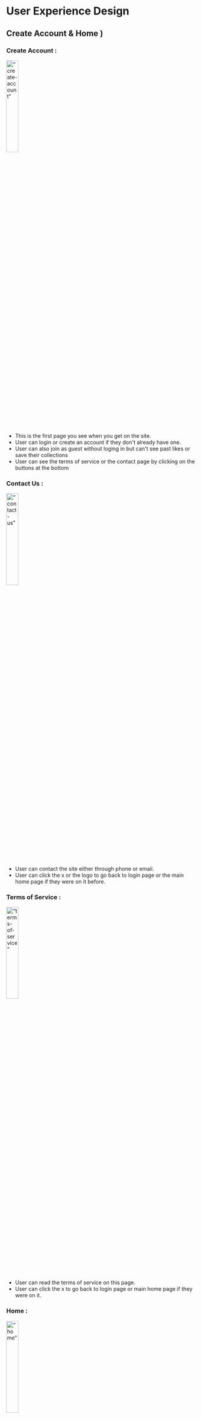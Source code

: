 # User Experience Design

<!-- This repository contains instructions and files for two assignments that together comprise the user experience design phase of a web app.

Replace the contents of this file with the completed assignments, as described in: -->

<!-- - [app map & wireframe instructions](instructions-0a-app-map-wireframes.md).
- [prototype instructions](instructions-0b-prototyping.md) -->


## **Create Account & Home )**

### Create Account :

<img src="./ux-design/0a-create-account.png" alt= “create-account” width="25%">

- This is the first page you see when you get on the site.
- User can login or create an account if they don't already have one.
- User can also join as guest without loging in but can't see past likes or save their collections
- User can see the terms of service or the contact page by clicking on the buttons at the bottom

### Contact Us :

<img src="./ux-design/0b-contact-us.png" alt= “contact-us” width="25%">

- User can contact the site either through phone or email.
- User can click the x or the logo to go back to login page or the main home page if they were on it before.

### Terms of Service :

<img src="./ux-design/0c-terms-of-service.png" alt= “terms-of-service” width="25%">

- User can read the terms of service on this page.
- User can click the x to go back to login page or main home page if they were on it.

###  Home :

<img src="./ux-design/0d-home.png" alt= “home” width="25%">

- This is the main home page where the user can view posts from other users or travel to other pages through the menu bar at the bottom.
- User can click on other user's profile and view their profile.
- User can use the search bar to find posts or profiles related to the searched words.
- User can click on the "Ask Highvintager" button to go to the discussion post page.
- User can like and comment on other user's posts similar to other social media apps.
- User can save posts to refer to them later.
- User can click the button in the bottom menu bar to toggle between different pages.

---

## **Outfit Collection & Post Comment )**

### Outfit Collection :

<img src="./ux-design/1a-outfit-collection.png" alt= “create-account” width="25%"> <br/>

- User can view collected posts of outfits posted by other users.
- User can filter the posts by style. For example, if one clicks on "Streetwear", posts related to "Streetwear" should be displayed.
- User can click image to view the entire post.
- User can click the button in the bottom menu bar to toggle between different pages.

### View Post :

<img src="./ux-design/1b-view-post.png" alt= “create-account” width="25%"> <br/>

- User can view, leave heart, comment, or save other's posts.
- User can exit the page by clicking the top-left "X" button.

### Comment Section :

<img src="./ux-design/1c-comment-section.png" alt= “create-account” width="25%"> <br/>

- Displays comments posted under a specific post.
- User can reply to the post itself or the comment by clicking "Post Comment" or "Comment" button respectively.
- User can leave heart to comments.
- User can exit the page by clicking the top-left "X" button.

### Post Comment (Overlay) :

<img src="./ux-design/1d-post-comment-overlay.png" alt= “create-account” width="25%"> <br/>

- Appears when user clicks on "Post Comment" button in the Comment Section.
- User can type one's comment and click "Post" button to engage in other's post.
- User can exit the page by clicking the top-left "X" button.

---

## **Share Outfit )**

### Share outfit :


<img src="./ux-design/2a-share-outfit.png" alt= “share-outfit” width="25%"> <br/>

- Displayed when user decides to create a post to appear on feed
- User can choose to select video(s) and photo(s)
- User presses "Style", which takes them to the Choose Style page
- User presses "Add Location" which takes them to the Add Location Page
- User can type a caption to be published
- Pressing "Post" will publish the outfit onto their feed and onto their profile
- Pressing "x" will exit the Share Outfit page

### Choose style :

<img src="./ux-design/2b-choose-style.png" alt= “choose-style” width="25%"> <br/>

- Displayed when User chooses to select a style that best describes the outit on the Share Outfit Page
- User can search for an existing style to choose from list, or choose from a list of all styles
- Published alongside the image(s) chosen by the User

### Choose location :

<img src="./ux-design/2c-search-location.png" alt= “choose-location” width="25%"> <br/>

- Displayed when User chooses to select a location on the Share Outfit Page
- User can search from saved location or from current location (using the Arrow on the upper right-hand corner)
- User can also choose to add a store
- Pressing "x" will take the user back to the previous page (Share Outfit)
- Published alongside the image(s) chosen by the User

### Add Location (Overlay) :

<img src="./ux-design/2d-add-location-overlay.png" alt= “add-location-overlay” width="25%"> <br/>

- Displayed as an overlay when User chooses to add a location on the Choose Location Page
- User inputs store name, address, open hours, and the business phone number
- User can use current location to input store details (using the Arrow on the upper right-hand corner)
- Pressing "x" will close the overlay (displaying the Choose Location Page)
- User can save the new location using the "Save" button
- Published alongside the image(s) chosen by the User

---
## **Saved Items & Discussion Posts )**

### Saved Items :
<img src="./ux-design/3a-saved-items.png" alt = "Saved Items" width = "25%"> <br/>

- User can view their saved outfit posts and discussion threads in the "Saved" page. 
- Press "View All" to see an expanded view of the discussions or collections saved.
- User may click on individual item and post to see their details.
- Navigation bar is at the bottom of the screen.
- User can exit the page by clicking the top-left "X" button.

### Discussion Feed :
<img src="./ux-design/3b-discussion-feed.png" alt = "Discussion Feed" width = "25%"> <br/>

- Search for posts using the bar at the top.
- Displays discussion posts with author information, date, title, and a pre-view of the post.
- User may sort discussion posts by most recent or most popular.
- Like a post by clicking on the heart icon at the bottom left 
- Leave comments for a post by clicking on the message icon. User will enter the comment section of the post.
- Post new discussion posts using the "post" button at the bottom.

### Post Discussion :
<img src="./ux-design/3c-post-discussion.png" alt = "Post discussion" width = "25%"> <br/>

- Displays a form that requires title and the text of a discussion post.
- User can return to the previous the page by clicking the top-left "X" button.


---
## **View and Edit Profiles )**
### View User's Own Profile (Outfits Version):
<img src="./ux-design/4a-user-profile-my-view.png" alt= "profile-own-view" width="25%"> <br/>

- User can view their own profile, which includes a profile picture, a bio, and their uploaded outfits.
- Users can click the "Followers" button to view who follows them, or the "Following" button to view accounts they follow. 
- User can click "Discussion Posts" to view their uploaded discussion posts instead of their outfits.
- User can click image to view the entire post.
- User can click "Edit Profile" button to change profile features.

### View User's Own Profile (Discussion Posts Version):
<img src="./ux-design/4e-user-profile-my-view-discussion.png" alt="profile-own-view-disc" width="25%"> <br/>

- User views their own profile with their uploaded discussion posts.
- User can click "Discussion Posts" to view their uploaded discussion posts instead of their outfits.
- User can click discussion post to view the entire post.
- User can click "Edit Profile" button to change profile features.

### Edit Profile :
<img src="./ux-design/4b-user-profile-edit.png" alt= "edit-profile" width="25%"> <br/>

- User can edit certain profile features, including their username, style, favorite thrift, and biography.
- User can type in new responses for each feature.
- User can change their profile picture by clicking the "+" button at the top of the screen.
- The user can either click the "Done" button at the top right to save changes and exit, or the "X" button at the top left to discard changes and exit. 

### View Another User's Profile (Outfits) :
<img src="./ux-design/4c-user-profile-outfits-other-view.png" alt= "profile-other-view-out" width="25%"> <br/>

- User can view another user's profile and their profile features, like their profile picture, bio, and uploaded outfits.
- Users can click the "Followers" button to view who follows this account, or the "Following" button to view  accounts this account follows. 
- User can click "Discussion Posts" to view uploaded discussion posts instead of outfits.
- User can click image to view entire post.
- User can click the "Follow" button next to follow the user.

### View Followers :
<img src="./ux-design/4h-user-profile-followers.png" alt= "profile-view-followers" width="25%"> <br/>

- User can vertically scroll through list of accounts who follow the page they are currently visiting.

### View Following :
<img src="./ux-design/4i-user-profile-following.png" alt= "profile-view-following" width="25%"> <br/>

- User can vertically scroll through list of accounts who the page they are currently visiting follow.
